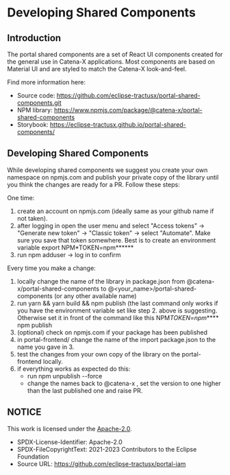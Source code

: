 # Developing Shared Components

## Introduction

The portal shared components are a set of React UI components created for the general use in Catena-X applications.
Most components are based on Material UI and are styled to match the Catena-X look-and-feel.

Find more information here:

- Source code: https://github.com/eclipse-tractusx/portal-shared-components.git
- NPM library: https://www.npmjs.com/package/@catena-x/portal-shared-components
- Storybook: https://eclipse-tractusx.github.io/portal-shared-components/

## Developing Shared Components

While developing shared components we suggest you create your own namespace on npmjs.com and publish your private copy
of the library until you think the changes are ready for a PR. Follow these steps:

One time:

1. create an account on npmjs.com (ideally same as your github name if not taken).
2. after logging in open the user menu and select "Access tokens" -> "Generate new token" -> "Classic token" -> select "Automate". Make sure you save that token somewhere. Best is to create an environment variable export NPM\*TOKEN=npm**\*\***
3. run npm adduser -> log in to confirm

Every time you make a change:

1. locally change the name of the library in package.json from @catena-x/portal-shared-components to @<your_name>/portal-shared-components (or any other available name)
2. run yarn && yarn build && npm publish (the last command only works if you have the environment variable set like step 2. above is suggesting. Otherwise set it in front of the command like this NPM*TOKEN=npm*\*\*\*\* npm publish
3. (optional) check on npmjs.com if your package has been published
4. in portal-frontend/ change the name of the import package.json to the name you gave in 3.
5. test the changes from your own copy of the library on the portal-frontend locally.
6. if everything works as expected do this:
   - run npm unpublish --force
   - change the names back to @catena-x , set the version to one higher than the last published one and raise PR.

## NOTICE

This work is licensed under the [Apache-2.0](https://www.apache.org/licenses/LICENSE-2.0).

- SPDX-License-Identifier: Apache-2.0
- SPDX-FileCopyrightText: 2021-2023 Contributors to the Eclipse Foundation
- Source URL: https://github.com/eclipse-tractusx/portal-iam
